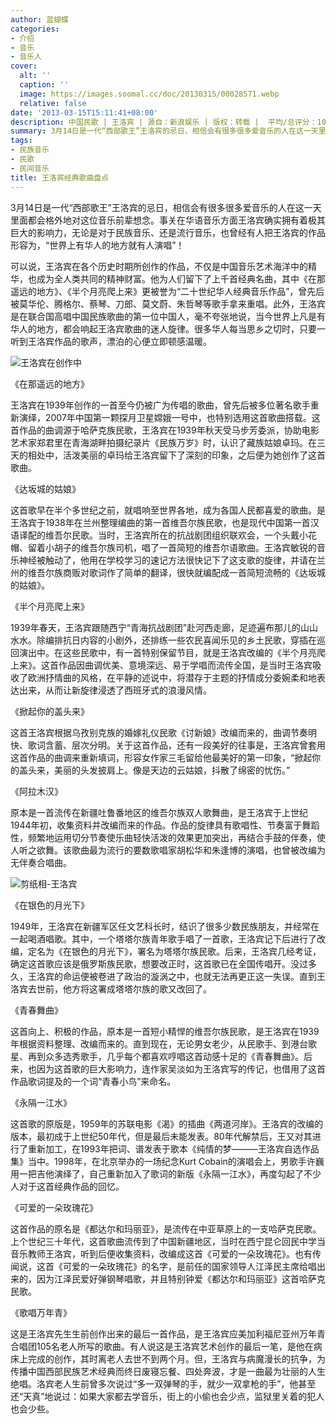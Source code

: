 ```yaml
---
author: 蓝蝴蝶
categories:
- 介绍
- 音乐
- 音乐人
cover:
  alt: ''
  caption: ''
  image: https://images.soomal.cc/doc/20130315/00028571.webp
  relative: false
date: '2013-03-15T15:11:41+08:00'
description: 中国民歌 | 王洛宾 | 源自：新浪娱乐 | 版权：转载 |  平均/总评分：10.00/70
summary: 3月14日是一代“西部歌王”王洛宾的忌日，相信会有很多很多爱音乐的人在这一天里面都会格外地对这位音乐前辈想念。事关在华语音乐方面王洛宾确实拥有着极其巨大的影响力，无论是对于民族音乐、还是流行音乐，也曾经有人把王洛宾的作品形容为，“世界上有华人的地方就有人演唱”！
tags:
- 民族音乐
- 民歌
- 民间音乐
title: 王洛宾经典歌曲盘点
---
```


3月14日是一代“西部歌王”王洛宾的忌日，相信会有很多很多爱音乐的人在这一天里面都会格外地对这位音乐前辈想念。事关在华语音乐方面王洛宾确实拥有着极其巨大的影响力，无论是对于民族音乐、还是流行音乐，也曾经有人把王洛宾的作品形容为，“世界上有华人的地方就有人演唱”！

可以说，王洛宾在各个历史时期所创作的作品，不仅是中国音乐艺术海洋中的精华，也成为全人类共同的精神财富。他为人们留下了上千首经典名曲，其中《在那遥远的地方》、《半个月亮爬上来》更被誉为“二十世纪华人经典音乐作品”，曾先后被莫华伦、腾格尔、蔡琴、刀郎、莫文蔚、朱哲琴等歌手拿来重唱。此外，王洛宾是在联合国高唱中国民族歌曲的第一位中国人，毫不夸张地说，当今世界上凡是有华人的地方，都会响起王洛宾歌曲的迷人旋律。很多华人每当思乡之切时，只要一听到王洛宾作品的歌声，漂泊的心便立即顿感温暖。

![王洛宾在创作中](https://images.soomal.cc/doc/20121125/00024906.webp)





《在那遥远的地方》

王洛宾在1939年创作的一首至今仍被广为传唱的歌曲，曾先后被多位著名歌手重新演绎，2007年中国第一颗探月卫星嫦娥一号中，也特别选用这首歌曲搭载。这首作品的曲调源于哈萨克族民歌，王洛宾在1939年秋天受马步芳委派，协助电影艺术家郑君里在青海湖畔拍摄纪录片《民族万岁》时，认识了藏族姑娘卓玛。在三天的相处中，活泼美丽的卓玛给王洛宾留下了深刻的印象，之后便为她创作了这首歌曲。

《达坂城的姑娘》

这首歌早在半个多世纪之前，就唱响至世界各地，成为各国人民都喜爱的歌曲。是王洛宾于1938年在兰州整理编曲的第一首维吾尔族民歌，也是现代中国第一首汉语译配的维吾尔民歌。当时，王洛宾所在的抗战剧团组织联欢会，一个头戴小花帽、留着小胡子的维吾尔族司机，唱了一首简短的维吾尔语歌曲。王洛宾敏锐的音乐神经被触动了，他用在学校学习的速记方法很快记下了这支歌的旋律，并请在兰州的维吾尔族商贩对歌词作了简单的翻译，很快就编配成一首简短流畅的《达坂城的姑娘》。

《半个月亮爬上来》

1939年春天，王洛宾跟随西宁“青海抗战剧团”赴河西走廊，足迹遍布那儿的山山水水。除编排抗日内容的小剧外，还排练一些农民喜闻乐见的乡土民歌，穿插在巡回演出中。在这些民歌中，有一首特别保留节目，就是王洛宾改编的《半个月亮爬上来》。这首作品因曲调优美、意境深远、易于学唱而流传全国，是当时王洛宾吸收了欧洲抒情曲的风格，在平静的述说中，将潜存于主题的抒情成分委婉柔和地表达出来，从而让新旋律浸透了西班牙式的浪漫风情。

《掀起你的盖头来》

这首王洛宾根据乌孜别克族的婚嫁礼仪民歌《讨新娘》改编而来的，曲调节奏明快、歌词含蓄、层次分明。关于这首作品，还有一段美好的往事是，王洛宾曾套用这首作品的曲调来重新填词，形容女作家三毛留给他最美好的第一印象，“掀起你的盖头来，美丽的头发披肩上。像是天边的云姑娘，抖散了绵密的忧伤。”

《阿拉木汉》

原本是一首流传在新疆吐鲁番地区的维吾尔族双人歌舞曲，是王洛宾于上世纪1944年初，收集资料并改编而来的作品。作品的旋律具有歌唱性、节奏富于舞蹈性，频繁地运用切分节奏使乐曲轻快活泼的效果更加突出，再结合手鼓的伴奏，使人听之欲舞。该歌曲最为流行的要数歌唱家胡松华和朱逢博的演唱，也曾被改编为无伴奏合唱曲。

![剪纸相-王洛宾](https://images.soomal.cc/doc/20130315/00028570.webp)





《在银色的月光下》

1949年，王洛宾在新疆军区任文艺科长时，结识了很多少数民族朋友，并经常在一起喝酒唱歌。其中，一个塔塔尔族青年歌手唱了一首歌，王洛宾记下后进行了改编，定名为《在银色的月光下》，署名为塔塔尔族民歌。后来，王洛宾几经考证，确定这首歌应该是俄罗斯族民歌，想要改正时，这首歌已在全国传唱开。没过多久，王洛宾的命运便被卷进了政治的漩涡之中，也就无法再更正这一失误。直到王洛宾去世前，他方将这署成塔塔尔族的歌又改回了。

《青春舞曲》

这首向上、积极的作品，原本是一首短小精悍的维吾尔族民歌，是王洛宾在1939年根据资料整理、改编而来的。直到现在，无论男女老少，从民歌手、到港台歌星、再到众多选秀歌手，几乎每个都喜欢哼唱这首动感十足的《青春舞曲》。后来，也因为这首歌的巨大影响力，连作家吴淡如为王洛宾写的传记，也借用了这首作品歌词提及的一个词“青春小鸟”来命名。

《永隔一江水》

这首歌的原版是，1959年的苏联电影《渴》的插曲《两道河岸》。王洛宾的改编的版本，最初成于上世纪50年代，但是最后未能发表。80年代解禁后，王又对其进行了重新加工，在1993年把词、谱发表于歌本《纯情的梦―――王洛宾自选作品集》当中。1998年，在北京举办的一场纪念Kurt Cobain的演唱会上，男歌手许巍用一把吉他演绎了，自己重新加入了歌词的新版《永隔一江水》，再度勾起了不少人对于这首经典作品的回忆。

《可爱的一朵玫瑰花》

这首作品的原名是《都达尔和玛丽亚》，是流传在中亚草原上的一支哈萨克民歌。上个世纪三十年代，这首歌曲流传到了中国新疆地区，当时在西宁昆仑回民中学当音乐教师王洛宾，听到后便收集资料，改编成这首《可爱的一朵玫瑰花》。也有传闻说，这首《可爱的一朵玫瑰花》的名字，是前任的国家领导人江泽民主席给唱出来的，因为江泽民爱好弹钢琴唱歌，并且特别钟爱《都达尔和玛丽亚》这首哈萨克民歌。

《歌唱万年青》

这是王洛宾先生生前创作出来的最后一首作品，是王洛宾应美加利福尼亚州万年青合唱团105名老人所写的歌曲。有人说这是王洛宾艺术创作的最后一笔，是他在病床上完成的创作，其时离老人去世不到两个月。但，王洛宾与病魔漫长的抗争，为传播中国西部民族艺术经典而终日废寝忘餐、四处奔波，才是一曲最为壮丽的人生绝唱。洛宾老人生前曾多次说过“多一双弹琴的手，就少一双拿枪的手”，他甚至还“天真”地说过：如果大家都去学音乐，街上的小偷也会少点，监狱里关着的犯人也会少些。